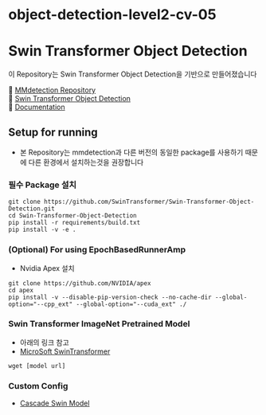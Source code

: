 # object-detection-level2-cv-05
# **Swin Transformer Object Detection**
이 Repository는 Swin Transformer Object Detection을 기반으로 만들어졌습니다

:orange_book: [MMdetection Repository](https://github.com/open-mmlab/mmdetection)  
:green_book: [Swin Transformer Object Detection](https://github.com/SwinTransformer/Swin-Transformer-Object-Detection)  
:open_book: [Documentation](https://mmdetection.readthedocs.io/en/latest/)  

## **Setup for running**
* 본 Repository는 mmdetection과 다른 버전의 동일한 package를 사용하기 때문에 다른 환경에서 설치하는것을 권장합니다

### **필수 Package 설치**
```
git clone https://github.com/SwinTransformer/Swin-Transformer-Object-Detection.git
cd Swin-Transformer-Object-Detection
pip install -r requirements/build.txt
pip install -v -e .
```

### **(Optional) For using EpochBasedRunnerAmp**
* Nvidia Apex 설치
```
git clone https://github.com/NVIDIA/apex
cd apex
pip install -v --disable-pip-version-check --no-cache-dir --global-option="--cpp_ext" --global-option="--cuda_ext" ./
```

### **Swin Transformer ImageNet Pretrained Model**
* 아래의 링크 참고
* [MicroSoft SwinTransformer](https://github.com/microsoft/Swin-Transformer)
```
wget [model url]
```

### Custom Config
* [Cascade Swin Model](./configs/p_stage/)